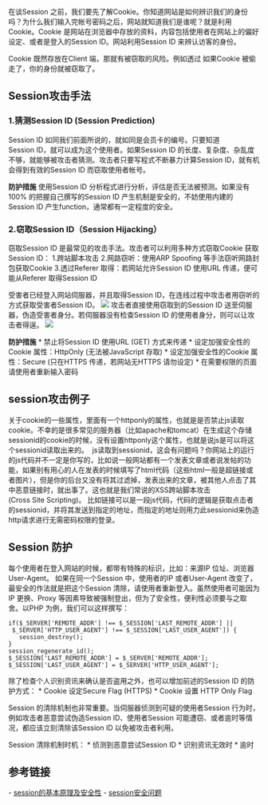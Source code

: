 在谈Session 之前，我们要先了解Cookie。你知道网站是如何辨识我们的身份吗？为什么我们输入完帐号密码之后，网站就知道我们是谁呢？就是利用Cookie。Cookie 是网站在浏览器中存放的资料，内容包括使用者在网站上的偏好设定、或者是登入的Session ID。网站利用Session ID 来辨认访客的身份。


Cookie 既然存放在Client 端，那就有被窃取的风险。例如透过 如果Cookie 被偷走了，你的身份就被窃取了。


## Session攻击手法
### 1.猜测Session ID (Session Prediction)
Session ID 如同我们前面所说的，就如同是会员卡的编号。只要知道Session ID，就可以成为这个使用者。如果Session ID 的长度、复杂度、杂乱度不够，就能够被攻击者猜测。攻击者只要写程式不断暴力计算Session ID，就有机会得到有效的Session ID 而窃取使用者帐号。

**防护措施**
使用Session ID 分析程式进行分析，评估是否无法被预测。如果没有100% 的把握自己撰写的Session ID 产生机制是安全的，不妨使用内建的Session ID 产生function，通常都有一定程度的安全。

### 2.窃取Session ID（Session Hijacking）
窃取Session ID 是最常见的攻击手法。攻击者可以利用多种方式窃取Cookie 获取Session ID：
1.跨站脚本攻击
2.网路窃听：使用ARP Spoofing 等手法窃听网路封包获取Cookie
3.透过Referer 取得：若网站允许Session ID 使用URL 传递，便可能从Referer 取得Session ID

受害者已经登入网站伺服器，并且取得Session ID，在连线过程中攻击者用窃听的方式获取受害者Session ID。
![](https://sxm-upload.oss-cn-beijing.aliyuncs.com/imgs/3581a09b-582d-4e27-bda4-a2377a3a2132.jpg)
攻击者直接使用窃取到的Session ID 送至伺服器，伪造受害者身分。若伺服器没有检查Session ID 的使用者身分，则可以让攻击者得逞。
![](https://sxm-upload.oss-cn-beijing.aliyuncs.com/imgs/3fcaca3a-a59b-4912-8e00-ed694b602ad0.jpg)

**防护措施**
* 禁止将Session ID 使用URL (GET) 方式来传递
* 设定加强安全性的Cookie 属性：HttpOnly (无法被JavaScript 存取)
* 设定加强安全性的Cookie 属性：Secure (只在HTTPS 传递，若网站无HTTPS 请勿设定)
* 在需要权限的页面请使用者重新输入密码

## session攻击例子
关于cookie的一些属性，里面有一个httponly的属性，也就是是否禁止js读取cookie。不幸的是很多常见的服务器（比如apache和tomcat）在生成这个存储sessionid的cookie的时候，没有设置httponly这个属性，也就是说js是可以将这个sessionid读取出来的。
 js读取到sessionid，这会有问题吗？你网站上的运行的js代码并不一定是你写的，比如说一般网站都有一个发表文章或者说发帖的功能，如果别有用心的人在发表的时候填写了html代码（这些html一般是超链接或者图片），但是你的后台又没有将其过滤掉，发表出来的文章，被其他人点击了其中恶意链接时，就出事了。这也就是我们常说的XSS跨站脚本攻击(Cross Site Scripting)。
比如链接可以是一段js代码，代码的逻辑是获取点击者的sessionid，并将其发送到指定的地址，而指定的地址则用力此sessionid来伪造http请求进行无需密码权限的登录。



## Session 防护
每个使用者在登入网站的时候，都带有特殊的标识，比如：来源IP 位址、浏览器User-Agent。
如果在同一个Session 中，使用者的IP 或者User-Agent 改变了，最安全的作法就是把这个Session 清除，请使用者重新登入。虽然使用者可能因为IP 更换、Proxy 等因素导致被强制登出，但为了安全性，便利性必须要与之取舍。以PHP 为例，我们可以这样撰写：

```
if($_SERVER['REMOTE_ADDR'] !== $_SESSION['LAST_REMOTE_ADDR'] || $_SERVER['HTTP_USER_AGENT'] !== $_SESSION['LAST_USER_AGENT']) {
   session_destroy();
}
session_regenerate_id();
$_SESSION['LAST_REMOTE_ADDR'] = $_SERVER['REMOTE_ADDR'];
$_SESSION['LAST_USER_AGENT'] = $_SERVER['HTTP_USER_AGENT'];
```

除了检查个人识别资讯来确认是否盗用之外，也可以增加前述的Session ID 的防护方式：
* Cookie 设定Secure Flag (HTTPS)
* Cookie 设置 HTTP Only Flag

Session 的清除机制也非常重要。当伺服器侦测到可疑的使用者Session 行为时，例如攻击者恶意尝试伪造Session ID、使用者Session 可能遭窃、或者逾时等情况，都应该立刻清除该Session ID 以免被攻击者利用。

Session 清除机制时机：
* 侦测到恶意尝试Session ID
* 识别资讯无效时
* 逾时



## 参考链接
- [session的基本原理及安全性](https://blog.csdn.net/yunnysunny/article/details/26935637)
- [session安全问题](https://www.cnblogs.com/zyy04105113/articles/5743837.html)